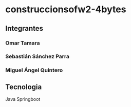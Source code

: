# construccionsofw2-4bytes

## Integrantes
### Omar Tamara
### Sebastián Sánchez Parra
### Miguel Ángel Quintero

## Tecnologia 
Java Springboot
